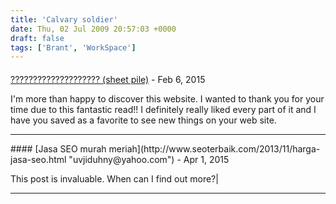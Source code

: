 ```yaml
---
title: 'Calvary soldier'
date: Thu, 02 Jul 2009 20:57:03 +0000
draft: false
tags: ['Brant', 'WorkSpace']
---
```



#### 
[???????????????????? (sheet pile)](http://www.siamvibro.com "mike_fawsitt@zoho.com") - <time datetime="2015-02-14 07:37:29">Feb 6, 2015</time>

I'm more than happy to discover this website. I wanted to thank you for your time due to this fantastic read!! I definitely really liked every part of it and I have you saved as a favorite to see new things on your web site.
<hr />
#### 
[Jasa SEO murah meriah](http://www.seoterbaik.com/2013/11/harga-jasa-seo.html "uvjiduhny@yahoo.com") - <time datetime="2015-04-06 03:49:06">Apr 1, 2015</time>

This post is invaluable. When can I find out more?|
<hr />
